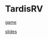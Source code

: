 # TardisRV
[game](http://sfcoding-school.github.io/TardisRV/game/)

[slides](http://sfcoding-school.github.io/TardisRV/slides/)
